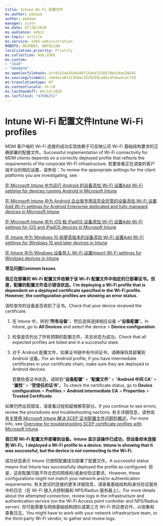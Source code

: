 ```yaml
---
title: Intune Wi-Fi 配置文件
ms.author: pebaum
author: pebaum
manager: scotv
ms.date: 07/28/2020
ms.audience: Admin
ms.topic: article
ms.service: o365-administration
ROBOTS: NOINDEX, NOFOLLOW
localization_priority: Priority
ms.collection: Adm_O365
ms.custom:
- "1548"
- "9000076"
ms.openlocfilehash: afc8142a635b8a9d715eb4325b570be20ad26645
ms.sourcegitcommit: c6692ce0fa1358ec3529e59ca0ecdfdea4cdc759
ms.translationtype: HT
ms.contentlocale: zh-CN
ms.lasthandoff: 09/14/2020
ms.locfileid: "47696251"
---
```

# <a name="intune-wi-fi-profiles"></a><span data-ttu-id="31724-102">Intune Wi-Fi 配置文件</span><span class="sxs-lookup"><span data-stu-id="31724-102">Intune Wi-Fi profiles</span></span>

<span data-ttu-id="31724-103">MDM 客户端的 Wi-Fi 连接的成功实现依赖于可反映公司 Wi-Fi 基础结构要求的正确部署的配置文件。</span><span class="sxs-lookup"><span data-stu-id="31724-103">Successful implementation of Wi-Fi connectivity for MDM clients depends on a correctly deployed profile that reflects the requirements of the corporate Wi-Fi infrastructure.</span></span> <span data-ttu-id="31724-104">若要查看正在调查的客户端平台的相应设置，请参阅：</span><span class="sxs-lookup"><span data-stu-id="31724-104">To review the appropriate settings for the client platforms you are investigating, see:</span></span> 

[<span data-ttu-id="31724-105">在 Microsoft Intune 中为运行 Android 的设备添加 Wi-Fi 设置</span><span class="sxs-lookup"><span data-stu-id="31724-105">Add Wi-Fi settings for devices running Android in Microsoft Intune</span></span>](https://docs.microsoft.com/intune/wi-fi-settings-android)

[<span data-ttu-id="31724-106">在 Microsoft Intune 中为 Android 企业版专用且完全托管的设备添加 Wi-Fi 设置</span><span class="sxs-lookup"><span data-stu-id="31724-106">Add Wi-Fi settings for Android Enterprise dedicated and fully managed devices in Microsoft Intune</span></span>](https://docs.microsoft.com/intune/wi-fi-settings-android-enterprise)

[<span data-ttu-id="31724-107">在 Microsoft Intune 中为 iOS 和 iPadOS 设备添加 Wi-Fi 设置</span><span class="sxs-lookup"><span data-stu-id="31724-107">Add Wi-Fi settings for iOS and iPadOS devices in Microsoft Intune</span></span>](https://docs.microsoft.com/intune/wi-fi-settings-ios)

[<span data-ttu-id="31724-108">在 Intune 中为 Windows 10 和更高版本的设备添加 Wi-Fi 设置</span><span class="sxs-lookup"><span data-stu-id="31724-108">Add Wi-Fi settings for Windows 10 and later devices in Intune</span></span>](https://docs.microsoft.com/intune/wi-fi-settings-windows)

[<span data-ttu-id="31724-109">在 Intune 中为 Windows 设备导入 Wi-Fi 设置</span><span class="sxs-lookup"><span data-stu-id="31724-109">Import Wi-Fi settings for Windows devices in Intune</span></span>](https://docs.microsoft.com/intune/wi-fi-settings-import-windows-8-1)

<span data-ttu-id="31724-110">**常见问题**</span><span class="sxs-lookup"><span data-stu-id="31724-110">**Common Issues**</span></span>

<span data-ttu-id="31724-111">**我正在部署的 Wi-Fi 配置文件依赖于该 Wi-Fi 配置文件中指定的已部署证书。但是，配置的配置文件显示错误状态。**</span><span class="sxs-lookup"><span data-stu-id="31724-111">**I'm deploying a Wi-Fi profile that is dependent on a deployed certificate specified in the Wi-Fi profile. However, the configuration profiles are showing an error status.**</span></span>

<span data-ttu-id="31724-112">请检查你的设备是否收到了证书。</span><span class="sxs-lookup"><span data-stu-id="31724-112">Check that your device received the certificate.</span></span>

1. <span data-ttu-id="31724-113">在 Intune 中，转到“**所有设备**”，然后选择选择相应设备 >“**设备配置**”。</span><span class="sxs-lookup"><span data-stu-id="31724-113">In Intune, go to **All Devices** and select the device > **Device configuration**.</span></span>

2. <span data-ttu-id="31724-114">检查是否列出了所有预期的配置文件，并且状态为成功。</span><span class="sxs-lookup"><span data-stu-id="31724-114">Check that all expected profiles are listed and in a successful state.</span></span>

3. <span data-ttu-id="31724-115">对于 Android 配置文件，如果证书链中有中间证书，请确保将其部署到 Android 设备。</span><span class="sxs-lookup"><span data-stu-id="31724-115">For an Android profile, if you have intermediate certificates in your certificate chain, make sure they are deployed to Android devices.</span></span>

    <span data-ttu-id="31724-116">若要检查证书状态，请转到“**设备配置**” > “**配置文件**” > “**Android 中间 CA**” > “**属性**” > “**受信任的证书**”。</span><span class="sxs-lookup"><span data-stu-id="31724-116">To check the certificate status, go to **Device configuration** > **Profiles** > **Android intermediate CA** > **Properties** > **Trusted Certificate**.</span></span>

<span data-ttu-id="31724-117">如果仍然出现错误，请查看过程和疑难解答部分。</span><span class="sxs-lookup"><span data-stu-id="31724-117">If you continue to see errors, review the procedures and troubleshooting sections.</span></span> <span data-ttu-id="31724-118">有关详细信息，请参阅[有关使用 Microsoft Intune 解决 SCEP 证书配置文件问题的概述](https://support.microsoft.com/help/4457481/troubleshooting-scep-certificate-profile-deployment-in-intune)。</span><span class="sxs-lookup"><span data-stu-id="31724-118">For more info, see [Overview for troubleshooting SCEP certificate profiles with Microsoft Intune](https://support.microsoft.com/help/4457481/troubleshooting-scep-certificate-profile-deployment-in-intune).</span></span>

<span data-ttu-id="31724-119">**我已将 Wi-Fi 配置文件部署到设备。Intune 显示该操作已成功，但设备却未连接到 Wi-Fi。**</span><span class="sxs-lookup"><span data-stu-id="31724-119">**I deployed a Wi-Fi profile to a device. Intune is showing that it was successful, but the device is not connecting to the Wi-Fi.**</span></span>

<span data-ttu-id="31724-120">成功状态表示 Intune 已按照配置成功部署了配置文件。</span><span class="sxs-lookup"><span data-stu-id="31724-120">A successful status means that Intune has successfully deployed the profile as configured.</span></span> <span data-ttu-id="31724-121">但是，这些配置可能不符合您的网络和/或身份验证要求。</span><span class="sxs-lookup"><span data-stu-id="31724-121">However, these configurations might not match your network and/or authentication requirements.</span></span> <span data-ttu-id="31724-122">有关尝试的连接的更多详细信息，请查看基础结构和身份验证服务中的日志（在 Wi-Fi 接入点控制器和 NPS/Radius 服务器上）。</span><span class="sxs-lookup"><span data-stu-id="31724-122">For more details about the attempted connection, review logs in the infrastructure and authentication service (on the Wi-Fi Access point controller and NPS/Radius server).</span></span> <span data-ttu-id="31724-123">你可能需要与网络基础结构团队或第三方 Wi-Fi 供应商合作，以收集和查看日志。</span><span class="sxs-lookup"><span data-stu-id="31724-123">You might have to work with your network infrastructure team, or the third-party Wi-Fi vendor, to gather and review logs.</span></span>